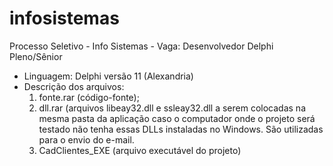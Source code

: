 # infosistemas
Processo Seletivo - Info Sistemas - Vaga: Desenvolvedor Delphi Pleno/Sênior
- Linguagem: Delphi versão 11 (Alexandria) 
- Descrição dos arquivos: 
  1. fonte.rar (código-fonte); 
  2. dll.rar (arquivos libeay32.dll e ssleay32.dll a serem colocadas na mesma pasta da aplicação caso o computador onde o projeto será testado não tenha essas DLLs instaladas no Windows. São utilizadas para o envio do e-mail.
  3. CadClientes_EXE (arquivo executável do projeto)
